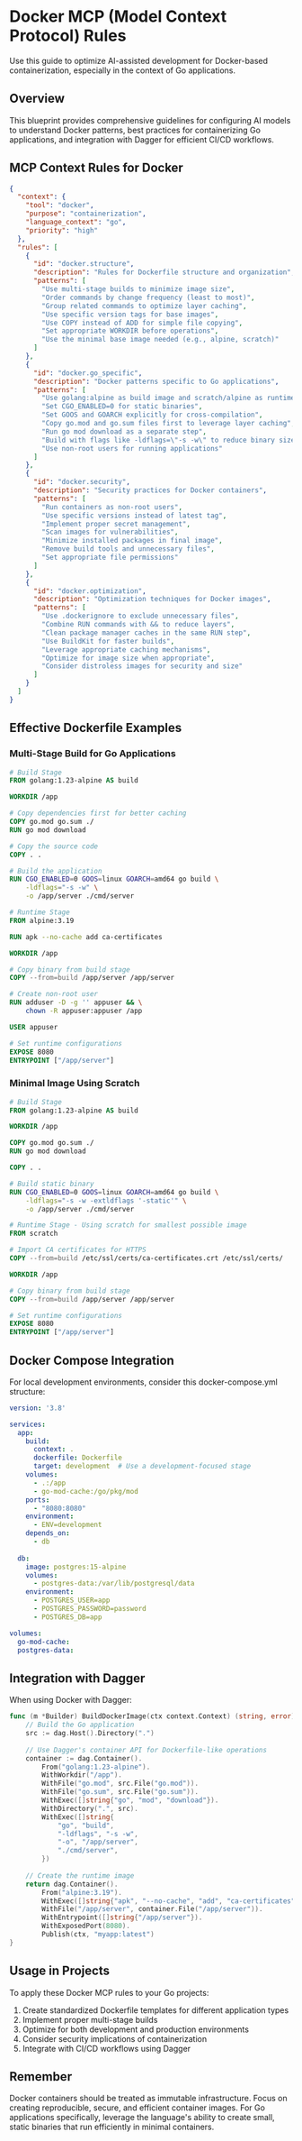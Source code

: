 # Docker MCP (Model Context Protocol) Rules

Use this guide to optimize AI-assisted development for Docker-based containerization, especially in the context of Go applications.

## Overview

This blueprint provides comprehensive guidelines for configuring AI models to understand Docker patterns, best practices for containerizing Go applications, and integration with Dagger for efficient CI/CD workflows.

## MCP Context Rules for Docker

```json
{
  "context": {
    "tool": "docker",
    "purpose": "containerization",
    "language_context": "go",
    "priority": "high"
  },
  "rules": [
    {
      "id": "docker.structure",
      "description": "Rules for Dockerfile structure and organization",
      "patterns": [
        "Use multi-stage builds to minimize image size",
        "Order commands by change frequency (least to most)",
        "Group related commands to optimize layer caching",
        "Use specific version tags for base images",
        "Use COPY instead of ADD for simple file copying",
        "Set appropriate WORKDIR before operations",
        "Use the minimal base image needed (e.g., alpine, scratch)"
      ]
    },
    {
      "id": "docker.go_specific",
      "description": "Docker patterns specific to Go applications",
      "patterns": [
        "Use golang:alpine as build image and scratch/alpine as runtime image",
        "Set CGO_ENABLED=0 for static binaries",
        "Set GOOS and GOARCH explicitly for cross-compilation",
        "Copy go.mod and go.sum files first to leverage layer caching",
        "Run go mod download as a separate step",
        "Build with flags like -ldflags=\"-s -w\" to reduce binary size",
        "Use non-root users for running applications"
      ]
    },
    {
      "id": "docker.security",
      "description": "Security practices for Docker containers",
      "patterns": [
        "Run containers as non-root users",
        "Use specific versions instead of latest tag",
        "Implement proper secret management",
        "Scan images for vulnerabilities",
        "Minimize installed packages in final image",
        "Remove build tools and unnecessary files",
        "Set appropriate file permissions"
      ]
    },
    {
      "id": "docker.optimization",
      "description": "Optimization techniques for Docker images",
      "patterns": [
        "Use .dockerignore to exclude unnecessary files",
        "Combine RUN commands with && to reduce layers",
        "Clean package manager caches in the same RUN step",
        "Use BuildKit for faster builds",
        "Leverage appropriate caching mechanisms",
        "Optimize for image size when appropriate",
        "Consider distroless images for security and size"
      ]
    }
  ]
}
```

## Effective Dockerfile Examples

### Multi-Stage Build for Go Applications

```dockerfile
# Build Stage
FROM golang:1.23-alpine AS build

WORKDIR /app

# Copy dependencies first for better caching
COPY go.mod go.sum ./
RUN go mod download

# Copy the source code
COPY . .

# Build the application
RUN CGO_ENABLED=0 GOOS=linux GOARCH=amd64 go build \
    -ldflags="-s -w" \
    -o /app/server ./cmd/server

# Runtime Stage
FROM alpine:3.19

RUN apk --no-cache add ca-certificates

WORKDIR /app

# Copy binary from build stage
COPY --from=build /app/server /app/server

# Create non-root user
RUN adduser -D -g '' appuser && \
    chown -R appuser:appuser /app

USER appuser

# Set runtime configurations
EXPOSE 8080
ENTRYPOINT ["/app/server"]
```

### Minimal Image Using Scratch

```dockerfile
# Build Stage
FROM golang:1.23-alpine AS build

WORKDIR /app

COPY go.mod go.sum ./
RUN go mod download

COPY . .

# Build static binary
RUN CGO_ENABLED=0 GOOS=linux GOARCH=amd64 go build \
    -ldflags="-s -w -extldflags '-static'" \
    -o /app/server ./cmd/server

# Runtime Stage - Using scratch for smallest possible image
FROM scratch

# Import CA certificates for HTTPS
COPY --from=build /etc/ssl/certs/ca-certificates.crt /etc/ssl/certs/

WORKDIR /app

# Copy binary from build stage
COPY --from=build /app/server /app/server

# Set runtime configurations
EXPOSE 8080
ENTRYPOINT ["/app/server"]
```

## Docker Compose Integration

For local development environments, consider this docker-compose.yml structure:

```yaml
version: '3.8'

services:
  app:
    build:
      context: .
      dockerfile: Dockerfile
      target: development  # Use a development-focused stage
    volumes:
      - .:/app
      - go-mod-cache:/go/pkg/mod
    ports:
      - "8080:8080"
    environment:
      - ENV=development
    depends_on:
      - db
  
  db:
    image: postgres:15-alpine
    volumes:
      - postgres-data:/var/lib/postgresql/data
    environment:
      - POSTGRES_USER=app
      - POSTGRES_PASSWORD=password
      - POSTGRES_DB=app

volumes:
  go-mod-cache:
  postgres-data:
```

## Integration with Dagger

When using Docker with Dagger:

```go
func (m *Builder) BuildDockerImage(ctx context.Context) (string, error) {
    // Build the Go application
    src := dag.Host().Directory(".")
    
    // Use Dagger's container API for Dockerfile-like operations
    container := dag.Container().
        From("golang:1.23-alpine").
        WithWorkdir("/app").
        WithFile("go.mod", src.File("go.mod")).
        WithFile("go.sum", src.File("go.sum")).
        WithExec([]string{"go", "mod", "download"}).
        WithDirectory(".", src).
        WithExec([]string{
            "go", "build",
            "-ldflags", "-s -w",
            "-o", "/app/server",
            "./cmd/server",
        })
    
    // Create the runtime image
    return dag.Container().
        From("alpine:3.19").
        WithExec([]string{"apk", "--no-cache", "add", "ca-certificates"}).
        WithFile("/app/server", container.File("/app/server")).
        WithEntrypoint([]string{"/app/server"}).
        WithExposedPort(8080).
        Publish(ctx, "myapp:latest")
}
```

## Usage in Projects

To apply these Docker MCP rules to your Go projects:

1. Create standardized Dockerfile templates for different application types
2. Implement proper multi-stage builds
3. Optimize for both development and production environments
4. Consider security implications of containerization
5. Integrate with CI/CD workflows using Dagger

## Remember

Docker containers should be treated as immutable infrastructure. Focus on creating reproducible, secure, and efficient container images. For Go applications specifically, leverage the language's ability to create small, static binaries that run efficiently in minimal containers. 